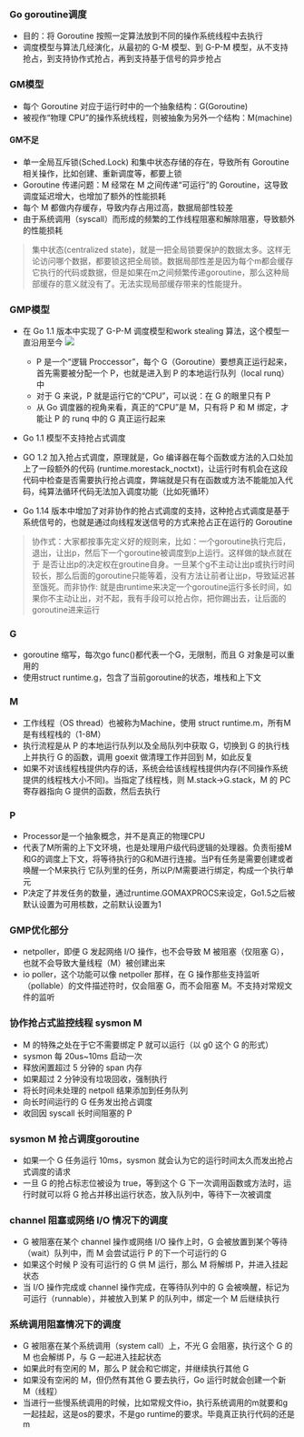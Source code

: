 ### Go goroutine调度
- 目的：将 Goroutine 按照一定算法放到不同的操作系统线程中去执行
- 调度模型与算法几经演化，从最初的 G-M 模型、到 G-P-M 模型，从不支持抢占，到支持协作式抢占，再到支持基于信号的异步抢占

### GM模型
- 每个 Goroutine 对应于运行时中的一个抽象结构：G(Goroutine) 
- 被视作“物理 CPU”的操作系统线程，则被抽象为另外一个结构：M(machine)

#### GM不足
- 单一全局互斥锁(Sched.Lock) 和集中状态存储的存在，导致所有 Goroutine 相关操作，比如创建、重新调度等，都要上锁
- Goroutine 传递问题：M 经常在 M 之间传递“可运行”的 Goroutine，这导致调度延迟增大，也增加了额外的性能损耗
- 每个 M 都做内存缓存，导致内存占用过高，数据局部性较差
- 由于系统调用（syscall）而形成的频繁的工作线程阻塞和解除阻塞，导致额外的性能损耗
> 集中状态(centralized state)，就是一把全局锁要保护的数据太多。这样无论访问哪个数据，都要锁这把全局锁。数据局部性差是因为每个m都会缓存它执行的代码或数据，但是如果在m之间频繁传递goroutine，那么这种局部缓存的意义就没有了。无法实现局部缓存带来的性能提升。


### GMP模型
- 在 Go 1.1 版本中实现了 G-P-M 调度模型和work stealing 算法，这个模型一直沿用至今
![](http://image.heysq.com/wiki/go/gmp.png)

    - P 是一个“逻辑 Proccessor”，每个 G（Goroutine）要想真正运行起来，首先需要被分配一个 P，也就是进入到 P 的本地运行队列（local runq）中
    - 对于 G 来说，P 就是运行它的“CPU”，可以说：在 G 的眼里只有 P
    - 从 Go 调度器的视角来看，真正的“CPU”是 M，只有将 P 和 M 绑定，才能让 P 的 runq 中的 G 真正运行起来

- Go 1.1 模型不支持抢占式调度
- GO 1.2 加入抢占式调度，原理就是，Go 编译器在每个函数或方法的入口处加上了一段额外的代码 (runtime.morestack_noctxt)，让运行时有机会在这段代码中检查是否需要执行抢占调度，弊端就是只有在函数或方法不能能加入代码，纯算法循环代码无法加入调度功能（比如死循环）
- Go 1.14 版本中增加了对非协作的抢占式调度的支持，这种抢占式调度是基于系统信号的，也就是通过向线程发送信号的方式来抢占正在运行的 Goroutine
> 协作式：大家都按事先定义好的规则来，比如：一个goroutine执行完后，退出，让出p，然后下一个goroutine被调度到p上运行。这样做的缺点就在于 是否让出p的决定权在groutine自身。一旦某个g不主动让出p或执行时间较长，那么后面的goroutine只能等着，没有方法让前者让出p，导致延迟甚至饿死。而非协作: 就是由runtime来决定一个goroutine运行多长时间，如果你不主动让出，对不起，我有手段可以抢占你，把你踢出去，让后面的goroutine进来运行
### G
- goroutine 缩写，每次go func()都代表一个G，无限制，而且 G 对象是可以重用的
- 使用struct runtime.g，包含了当前goroutine的状态，堆栈和上下文

### M
- 工作线程（OS thread）也被称为Machine，使用 struct  runtime.m，所有M是有线程栈的（1-8M）
- 执行流程是从 P 的本地运行队列以及全局队列中获取 G，切换到 G 的执行栈上并执行 G 的函数，调用 goexit 做清理工作并回到 M，如此反复
- 如果不对该线程栈提供内存的话，系统会给该线程栈提供内存(不同操作系统提供的线程栈大小不同)。当指定了线程栈，则 M.stack→G.stack，M 的 PC 寄存器指向 G 提供的函数，然后去执行

### P
- Processor是一个抽象概念，并不是真正的物理CPU
- 代表了M所需的上下文环境，也是处理用户级代码逻辑的处理器。负责衔接M和G的调度上下文，将等待执行的G和M进行连接。当P有任务是需要创建或者唤醒一个M来执行 它队列里的任务，所以P/M需要进行绑定，构成一个执行单元
- P决定了并发任务的数量，通过runtime.GOMAXPROCS来设定，Go1.5之后被默认设置为可用核数，之前默认设置为1

### GMP优化部分
- netpoller，即便 G 发起网络 I/O 操作，也不会导致 M 被阻塞（仅阻塞 G），也就不会导致大量线程（M）被创建出来
- io poller，这个功能可以像 netpoller 那样，在 G 操作那些支持监听（pollable）的文件描述符时，仅会阻塞 G，而不会阻塞 M。不支持对常规文件的监听

### 协作抢占式监控线程 sysmon M
- M 的特殊之处在于它不需要绑定 P 就可以运行（以 g0 这个 G 的形式）
- sysmon 每 20us~10ms 启动一次
- 释放闲置超过 5 分钟的 span 内存
- 如果超过 2 分钟没有垃圾回收，强制执行
- 将长时间未处理的 netpoll 结果添加到任务队列
- 向长时间运行的 G 任务发出抢占调度
- 收回因 syscall 长时间阻塞的 P

### sysmon M 抢占调度goroutine
- 如果一个 G 任务运行 10ms，sysmon 就会认为它的运行时间太久而发出抢占式调度的请求
- 一旦 G 的抢占标志位被设为 true，等到这个 G 下一次调用函数或方法时，运行时就可以将 G 抢占并移出运行状态，放入队列中，等待下一次被调度

### channel 阻塞或网络 I/O 情况下的调度
- G 被阻塞在某个 channel 操作或网络 I/O 操作上时，G 会被放置到某个等待（wait）队列中，而 M 会尝试运行 P 的下一个可运行的 G
- 如果这个时候 P 没有可运行的 G 供 M 运行，那么 M 将解绑 P，并进入挂起状态
- 当 I/O 操作完成或 channel 操作完成，在等待队列中的 G 会被唤醒，标记为可运行（runnable），并被放入到某 P 的队列中，绑定一个 M 后继续执行

### 系统调用阻塞情况下的调度
- G 被阻塞在某个系统调用（system call）上，不光 G 会阻塞，执行这个 G 的 M 也会解绑 P，与 G 一起进入挂起状态
- 如果此时有空闲的 M，那么 P 就会和它绑定，并继续执行其他 G
- 如果没有空闲的 M，但仍然有其他 G 要去执行，Go 运行时就会创建一个新 M（线程）
- 当进行一些慢系统调用的时候，比如常规文件io，执行系统调用的m就要和g一起挂起，这是os的要求，不是go runtime的要求。毕竟真正执行代码的还是m
